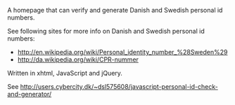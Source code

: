 A homepage that can verify and generate Danish and Swedish personal id numbers.

See following sites for more info on Danish and Swedish personal id numbers:<br />
- http://en.wikipedia.org/wiki/Personal_identity_number_%28Sweden%29<br />
- http://da.wikipedia.org/wiki/CPR-nummer<br />

Written in xhtml, JavaScript and jQuery.

See http://users.cybercity.dk/~dsl575608/javascript-personal-id-check-and-generator/